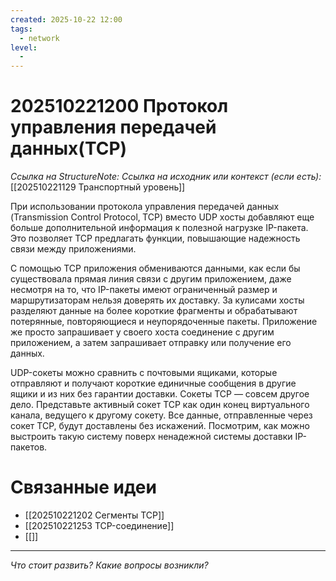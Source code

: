 ```yaml
---
created: 2025-10-22 12:00
tags:
  - network
level:
  -
---
```

# 202510221200 Протокол управления передачей данных(TCP)

*Ссылка на StructureNote:*
*Ссылка на исходник или контекст (если есть):* [[202510221129 Транспортный уровень]]

При использовании протокола управления передачей данных (Transmission Control Protocol‚ TCP) вместо UDP хосты добавляют еще больше дополнительной информация к полезной нагрузке IP-пакета. Это позволяет TCP предлагать функции, повышающие надежность связи между приложениями.

С помощью TCP приложения обмениваются данными, как если бы существовала прямая линия связи с другим приложением, даже несмотря на то, что IP-пакеты имеют ограниченный размер и маршрутизаторам нельзя доверять их доставку. За кулисами хосты разделяют данные на более короткие фрагменты и обрабатывают потерянные, повторяющиеся и неупорядоченные пакеты. Приложение же просто запрашивает у своего хоста соединение с другим приложением, а затем запрашивает отправку или получение его данных.

UDP-сокеты можно сравнить с почтовыми ящиками, которые отправляют и получают короткие единичные сообщения в другие ящики и из них без гарантии доставки. Сокеты TCP — совсем другое дело. Представьте активный сокет TCP как один конец виртуального канала, ведущего к другому сокету. Все данные, отправленные через сокет TCP, будут доставлены без искажений. Посмотрим, как можно выстроить такую систему поверх ненадежной системы доставки IP-пакетов.

# Связанные идеи

- [[202510221202 Сегменты TCP]]
- [[202510221253 TCP-соединение]]
- [[]]

---

*Что стоит развить? Какие вопросы возникли?*
